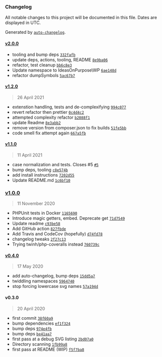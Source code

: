 ### Changelog

All notable changes to this project will be documented in this file. Dates are displayed in UTC.

Generated by [`auto-changelog`](https://github.com/CookPete/auto-changelog).

#### [v2.0.0](https://github.com/ideasonpurpose/wp-svg-lib/compare/v1.2.0...v2.0.0)

- tooling and bump deps [`332fafb`](https://github.com/ideasonpurpose/wp-svg-lib/commit/332fafb2818b554980716e650f18bc9126c01f27)
- update deps, actions, tooling, README [`8e9ba06`](https://github.com/ideasonpurpose/wp-svg-lib/commit/8e9ba0653017b2aa01bf25ad50c5cf5e5da801d4)
- refactor, test cleanup [`bb6c8e3`](https://github.com/ideasonpurpose/wp-svg-lib/commit/bb6c8e34038dbc039a00703c0c699bceaac2fd2b)
- Update namespace to IdeasOnPurpose\WP [`6ae148d`](https://github.com/ideasonpurpose/wp-svg-lib/commit/6ae148d0093e4e505820fb87d0c18c60a6a16f3a)
- refactor dumpSymbols [`5ac67b7`](https://github.com/ideasonpurpose/wp-svg-lib/commit/5ac67b7b0154a8b06971c6e7aa7fc69294b8aa4f)

#### [v1.2.0](https://github.com/ideasonpurpose/wp-svg-lib/compare/v1.1.0...v1.2.0)

> 26 April 2021

- extenstion handling, tests and de-complexifying [`994c077`](https://github.com/ideasonpurpose/wp-svg-lib/commit/994c0777f5b10b81c7714c111b5840e64673bcaf)
- revert refactor then prettier [`0c4d4c2`](https://github.com/ideasonpurpose/wp-svg-lib/commit/0c4d4c229eabdab51f8e01d50ef24d785bda9848)
- attempted complexity refactor [`b2088f1`](https://github.com/ideasonpurpose/wp-svg-lib/commit/b2088f13ec25d0dcd6aedc446c6be0794b97eef7)
- update Readme [`8e3abb2`](https://github.com/ideasonpurpose/wp-svg-lib/commit/8e3abb24b17f42081dec1608256ca3822ef93608)
- remove version from composer.json to fix builds [`51fe5bb`](https://github.com/ideasonpurpose/wp-svg-lib/commit/51fe5bb50192ea43c2887a0f3111b01549e5a482)
- code smell fix attempt again [`667a5fb`](https://github.com/ideasonpurpose/wp-svg-lib/commit/667a5fb43d63fd6b2901a8a4c977ff304fcfa2dd)

#### [v1.1.0](https://github.com/ideasonpurpose/wp-svg-lib/compare/v1.0.0...v1.1.0)

> 11 April 2021

- case normalization and tests. Closes #5 [`#5`](https://github.com/ideasonpurpose/wp-svg-lib/issues/5)
- bump deps, tooling [`c8e574b`](https://github.com/ideasonpurpose/wp-svg-lib/commit/c8e574b42cb13980da49ac24d879fb5e9ce93e30)
- add install instructions [`7202d55`](https://github.com/ideasonpurpose/wp-svg-lib/commit/7202d555b00e55b040fd7f2da7311588dff77130)
- Update README.md [`1c6bf10`](https://github.com/ideasonpurpose/wp-svg-lib/commit/1c6bf10faaa91fb290150f9b698f7216e6109a42)

### [v1.0.0](https://github.com/ideasonpurpose/wp-svg-lib/compare/v0.4.0...v1.0.0)

> 11 November 2020

- PHPUnit tests in Docker [`1165690`](https://github.com/ideasonpurpose/wp-svg-lib/commit/1165690dcafd3bc831c2cb1985a866ff9b8f13f6)
- Introduce magic getters, embed. Deprecate get [`71d7549`](https://github.com/ideasonpurpose/wp-svg-lib/commit/71d75498f9d82bfc2f6d1236f94012df11a04660)
- Update readme [`c93be58`](https://github.com/ideasonpurpose/wp-svg-lib/commit/c93be58ea2ef6ecfa634256cfd04f0787f8718b9)
- Add GitHub action [`827fbde`](https://github.com/ideasonpurpose/wp-svg-lib/commit/827fbde9e89859f516303eb29a7180c8b2c16495)
- Add Travis and CodeCov (hopefully) [`d74fd78`](https://github.com/ideasonpurpose/wp-svg-lib/commit/d74fd78a5625682f2c3c787c0a8da8c95e22fafc)
- changelog tweaks [`2f27c13`](https://github.com/ideasonpurpose/wp-svg-lib/commit/2f27c1388ad5eee000465a77594b7efef62b3651)
- Trying twinh/php-coveralls instead [`760739c`](https://github.com/ideasonpurpose/wp-svg-lib/commit/760739c2e4c4c50b0e34036c9b8e204fb219cf12)

#### [v0.4.0](https://github.com/ideasonpurpose/wp-svg-lib/compare/v0.3.0...v0.4.0)

> 17 May 2020

- add auto-changelog, bump deps [`15dd5a7`](https://github.com/ideasonpurpose/wp-svg-lib/commit/15dd5a77426448d057acf9eca4bf3094ac651e50)
- twiddling namespaces [`5964740`](https://github.com/ideasonpurpose/wp-svg-lib/commit/59647401a16e546e08d7c9851b41f4e7ee5459f0)
- stop forcing lowercase svg names [`57a194d`](https://github.com/ideasonpurpose/wp-svg-lib/commit/57a194ddc51b886b422b7944c9acae3286c61925)

#### v0.3.0

> 20 April 2020

- first commit [`38f60a9`](https://github.com/ideasonpurpose/wp-svg-lib/commit/38f60a9d2a6d7653889bee923286b743869d005a)
- bump dependencies [`ef1f324`](https://github.com/ideasonpurpose/wp-svg-lib/commit/ef1f3249609de80f28e89006524abb69557fd171)
- bump deps [`974e4fb`](https://github.com/ideasonpurpose/wp-svg-lib/commit/974e4fb066eb0d41784e301879ae3c744449d338)
- bump deps [`be41aa7`](https://github.com/ideasonpurpose/wp-svg-lib/commit/be41aa797b9f4d472cf802ce79e96c76250301ed)
- first pass at a debug SVG listing [`2bd07a0`](https://github.com/ideasonpurpose/wp-svg-lib/commit/2bd07a0d00e315561a6018be0f6788593650841e)
- Directory scanning [`1fb99a8`](https://github.com/ideasonpurpose/wp-svg-lib/commit/1fb99a820c384e048f090d360aaf25d44f967a52)
- first pass at README (WIP) [`f5f7ba8`](https://github.com/ideasonpurpose/wp-svg-lib/commit/f5f7ba861b66c3b77b9fd0a3323da597960c44ef)
